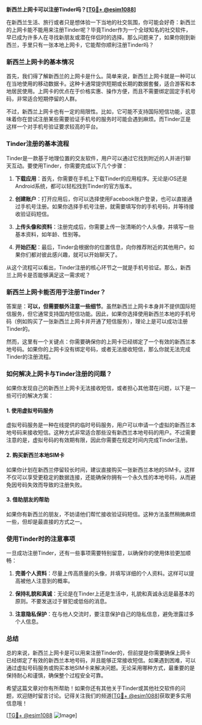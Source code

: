 **新西兰上网卡可以注册Tinder吗？[[TG💪+ @esim1088](https://t.me/s/esim1088)]**

在新西兰生活、旅行或者只是想体验一下当地的社交氛围，你可能会好奇：新西兰的上网卡能不能用来注册Tinder呢？毕竟Tinder作为一个全球知名的社交软件，早已成为许多人在寻找新朋友或潜在伴侣时的选择。那么问题来了，如果你刚到新西兰，手里只有一张本地上网卡，它能帮你顺利注册Tinder吗？

### 新西兰上网卡的基本情况

首先，我们得了解新西兰的上网卡是什么。简单来说，新西兰上网卡就是一种可以在当地使用的移动数据卡。这种卡通常提供短期或长期的数据套餐，适合游客和本地居民使用。上网卡的优点在于价格实惠、操作方便，而且不需要绑定固定手机号码，非常适合短期停留的人群。

不过，新西兰上网卡也有一定的局限性。比如，它可能不支持国际短信功能，这意味着你在尝试注册某些需要验证手机号的服务时可能会遇到麻烦。而Tinder正是这样一个对手机号验证要求较高的平台。

### Tinder注册的基本流程

Tinder是一款基于地理位置的交友软件，用户可以通过它找到附近的人并进行聊天互动。要使用Tinder，你需要完成以下几个步骤：

1. **下载应用**：首先，你需要在手机上下载Tinder的应用程序。无论是iOS还是Android系统，都可以轻松找到Tinder的官方版本。
   
2. **创建账户**：打开应用后，你可以选择使用Facebook账户登录，也可以直接通过手机号注册。如果你选择手机号注册，就需要填写你的手机号码，并等待接收验证码短信。

3. **上传头像和资料**：注册完成后，你需要上传一张清晰的个人头像，并填写一些基本资料，如年龄、性别等。

4. **开始匹配**：最后，Tinder会根据你的位置信息，向你推荐附近的其他用户。如果你们都对彼此感兴趣，就可以开始聊天了。

从这个流程可以看出，Tinder注册的核心环节之一就是手机号验证。那么，新西兰上网卡是否能够满足这一需求呢？

### 新西兰上网卡能否用于注册Tinder？

答案是：**可以，但需要额外注意一些细节**。虽然新西兰上网卡本身并不提供国际短信服务，但它通常支持国内短信功能。因此，如果你选择使用新西兰本地的手机号码（例如购买了一张新西兰上网卡并开通了短信服务），理论上是可以成功注册Tinder的。

然而，这里有一个关键点：你需要确保你的上网卡已经绑定了一个有效的新西兰本地号码。如果你的上网卡没有绑定号码，或者无法接收短信，那么你就无法完成Tinder的注册流程。

### 如何解决上网卡与Tinder注册的问题？

如果你发现自己的新西兰上网卡无法接收短信，或者担心其他潜在问题，以下是一些可行的解决方案：

#### 1. 使用虚拟号码服务
虚拟号码服务是一种在线提供的临时号码服务，用户可以申请一个虚拟的新西兰本地号码来接收短信。这种方式非常适合那些没有新西兰本地号码的用户。不过需要注意的是，虚拟号码的有效期有限，因此你需要在规定时间内完成Tinder注册。

#### 2. 购买新西兰本地SIM卡
如果你计划在新西兰停留较长时间，建议直接购买一张新西兰本地的SIM卡。这样不仅可以享受更稳定的数据连接，还能确保你拥有一个永久性的本地号码，从而避免因号码失效而导致的注册失败。

#### 3. 借助朋友的帮助
如果你有新西兰的朋友，不妨请他们帮忙接收验证码短信。这种方法虽然稍微麻烦一些，但却是最直接的方式之一。

### 使用Tinder时的注意事项

一旦成功注册Tinder，还有一些事项需要特别留意，以确保你的使用体验更加顺畅：

1. **完善个人资料**：尽量上传高质量的头像，并填写详细的个人资料。这样可以提高被他人注意到的概率。
   
2. **保持礼貌和真诚**：无论是在Tinder上还是生活中，礼貌和真诚永远是最基本的原则。不要发送过于冒犯或低俗的消息。

3. **注意隐私保护**：在与他人交流时，要注意保护自己的隐私信息，避免泄露过多个人信息。

### 总结

总的来说，新西兰上网卡是可以用来注册Tinder的，但前提是你需要确保上网卡已经绑定了有效的新西兰本地号码，并且能够正常接收短信。如果遇到困难，可以通过虚拟号码服务或购买本地SIM卡来解决问题。无论采用哪种方式，最重要的是保持耐心和谨慎，确保整个过程安全可靠。

希望这篇文章对你有所帮助！如果你还有其他关于Tinder或其他社交软件的问题，欢迎随时留言讨论。记得关注我们的频道[[TG💪+ @esim1088](https://t.me/s/esim1088)]获取更多实用信息哦！

[[TG💪+ @esim1088](https://t.me/s/esim1088) ![Image](https://i.postimg.cc/4NQfJmqS/Snipaste-2025-05-13-00-14-12.png)]